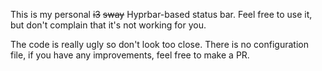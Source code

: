 This is my personal <del>i3</del> <del>sway</del> Hyprbar-based status bar.
Feel free to use it, but don't complain that it's not working for you.

The code is really ugly so don't look too close.
There is no configuration file, if you have any improvements, feel free to make a PR.
